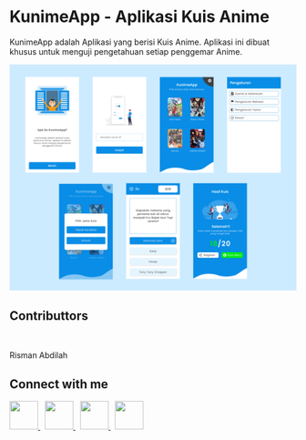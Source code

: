 # KunimeApp - Aplikasi Kuis Anime

KunimeApp adalah Aplikasi yang berisi Kuis Anime. Aplikasi ini dibuat khusus untuk menguji pengetahuan setiap penggemar Anime.

<img src="assets/images/preview.png" alt="Preview Image"/>

## Contributtors

<img src="https://github.com/rismandev/kost/blob/master/src/assets/demo/me.jpg" width="100" alt=""/>

Risman Abdilah

## Connect with me

<div>
    <a href="tell:089647329246" target="_blank">
        <img src="https://github.com/rismandev/flutterUI_authentication/blob/master/assets/connect/whatsapp.png" width="50" height="50" alt=""/>
    </a>
    &nbsp;
    <a href="https://www.linkedin.com/in/rismandev" target="_blank">
        <img src="https://github.com/rismandev/flutterUI_authentication/blob/master/assets/connect/linkedin.png" width="50" height="50" alt=""/>
    </a>
    &nbsp;
    <a href="https://www.facebook.com/risman.abdilah.58" target="_blank">
        <img src="https://github.com/rismandev/flutterUI_authentication/blob/master/assets/connect/facebook.png" width="50" height="50" alt=""/>
    </a>
    &nbsp;
    <a href="https://www.instagram.com/rismandev" target="_blank">
        <img src="https://github.com/rismandev/flutterUI_authentication/blob/master/assets/connect/instagram.png" width="50" height="50" alt=""/>
    </a>
</div>